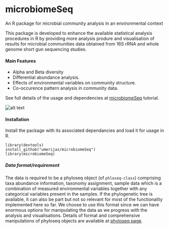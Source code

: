# microbiomeSeq
An R package for microbial community analysis in an environmental context

This package is developed to enhance the available statistical analysis procedures in R by providing more 
analysis produre and visualisation of results for microbial communities data obtained from 16S rRNA and 
whole genome short gun sequencing studies. 

#### **Main Features**

* Alpha and Beta diversity
* Differential abundance analysis.
* Effects of environmental variables on community structure.
* Co-occurence pattern analysis in community data.

See full details of the usage and dependencies at 
[microbiomeSeq](http://userweb.eng.gla.ac.uk/umer.ijaz/projects/microbiomeSeq_Tutorial.html) tutorial.

![alt text](https://github.com/umerijaz/microbiomeSeq/blob/master/disclaimer.png)

#### **Installation** 

Install the package with its associated dependancies and load it for usage in R.
```
library(devtools)
install_github("umerijaz/microbiomeSeq") 
library(microbiomeSeq)
```

##### **Data format/requirement**
The data is required to be a phyloseq object (of `phloseq-class`) comprising taxa abundance information, taxonomy assignment, 
sample data which is a combination of measured environmental variables together with any categorical variables present in 
the samples. If the phylogenetic tree is available, it can also be part but not so relevant for most of the functionality 
implemented here so far.
We choose to use this format since we can have enormous options for 
manipulating the data as we progress with the analysis and
visualisations. Details of format and comprehensive manipulations 
of phyloseq objects are available at [phyloseq page](https://github.com/joey711/phyloseq).
